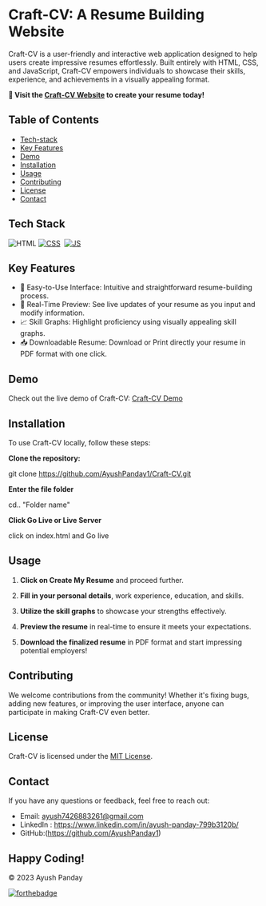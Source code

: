 # Craft-CV: A Resume Building Website

Craft-CV is a user-friendly and interactive web application designed to help users create impressive resumes effortlessly. Built entirely with HTML, CSS, and JavaScript, Craft-CV empowers individuals to showcase their skills, experience, and achievements in a visually appealing format.

**🚀 Visit the [Craft-CV Website](https://craftcv.netlify.app/) to create your resume today!**

## Table of Contents

- [Tech-stack](#tech-stack)
- [Key Features](#key-features)
- [Demo](#demo)
- [Installation](#installation)
- [Usage](#usage)
- [Contributing](#contributing)
- [License](#license)
- [Contact](#contact)

## Tech Stack
![HTML](https://img.shields.io/badge/html5%20-%23E34F26.svg?&style=for-the-badge&logo=html5&logoColor=white)
[![CSS](https://img.shields.io/badge/css3%20-%231572B6.svg?&style=for-the-badge&logo=css3&logoColor=white)](https://github.com/jigar-sable/Portfolio-Website/search?l=css)&nbsp;
[![JS](https://img.shields.io/badge/javascript%20-%23323330.svg?&style=for-the-badge&logo=javascript&logoColor=%23F7DF1E)](https://github.com/jigar-sable/Portfolio-Website/search?l=javascript)


## Key Features

- 🎨 Easy-to-Use Interface: Intuitive and straightforward resume-building process.
- 👀 Real-Time Preview: See live updates of your resume as you input and modify information.
- 📈 Skill Graphs: Highlight proficiency using visually appealing skill graphs.
- 📥 Downloadable Resume: Download or Print directly your resume in PDF format with one click.

## Demo

Check out the live demo of Craft-CV: [Craft-CV Demo](https://craftcv.netlify.app/)

## Installation

To use Craft-CV locally, follow these steps:

 **Clone the repository:**

 git clone https://github.com/AyushPanday1/Craft-CV.git

**Enter the file folder**

cd.. "Folder name"

**Click Go Live or Live Server**

click on index.html and Go live

## Usage

1. **Click on Create My Resume** and proceed further.

2. **Fill in your personal details**, work experience, education, and skills.

3. **Utilize the skill graphs** to showcase your strengths effectively.

4. **Preview the resume** in real-time to ensure it meets your expectations.

5. **Download the finalized resume** in PDF format and start impressing potential employers!

## Contributing

We welcome contributions from the community! Whether it's fixing bugs, adding new features, or improving the user interface, anyone can participate in making Craft-CV even better.

## License

Craft-CV is licensed under the [MIT License](./LICENSE).

## Contact

If you have any questions or feedback, feel free to reach out:

- Email: ayush7426883261@gmail.com
- LinkedIn : https://www.linkedin.com/in/ayush-panday-799b3120b/
- GitHub:(https://github.com/AyushPanday1)


## Happy Coding!
© 2023 Ayush Panday

[![forthebadge](https://forthebadge.com/images/badges/built-with-love.svg)](https://forthebadge.com)
